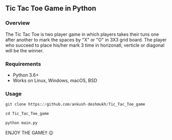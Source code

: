 ## Tic Tac Toe Game in Python

### Overview
The Tic Tac Toe is two player game in which players takes their tuns one after another to mark the spaces by "X" or "O" in 3X3 grid board. 
The player who succeed to place his/her mark 3 time in horizonatl, verticle or diagonal will be the winner.


### Requirements
- Python 3.6+
- Works on Linux, Windows, macOS, BSD


### Usage

```python
git clone https://github.com/ankush-deshmukh/Tic_Tac_Toe_game

cd Tic_Tac_Toe_game

python main.py
```

ENJOY THE GAME!! 😉